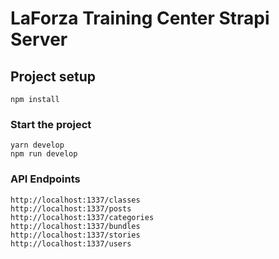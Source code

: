 # LaForza Training Center Strapi Server

## Project setup
```
npm install
```

### Start the project
```
yarn develop
npm run develop
```

### API Endpoints
```
http://localhost:1337/classes
http://localhost:1337/posts
http://localhost:1337/categories
http://localhost:1337/bundles
http://localhost:1337/stories
http://localhost:1337/users
```
